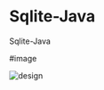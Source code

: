 # Sqlite-Java
Sqlite-Java

#image

![design](https://user-images.githubusercontent.com/33853565/61190014-a1eabf00-a663-11e9-9c1b-a34aa14299be.png)
